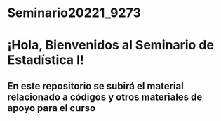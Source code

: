 # Seminario20221_9273

# ¡Hola, Bienvenidos al Seminario de Estadística I!
## En este repositorio se subirá el material relacionado a códigos y otros materiales de apoyo para el curso
